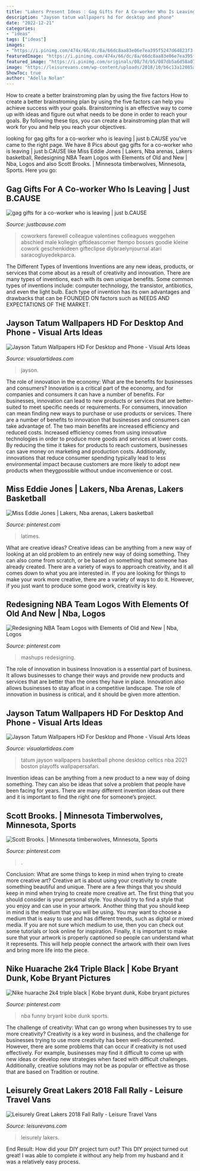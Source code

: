 ```yaml
---
title: "Lakers Present Ideas : Gag Gifts For A Co-worker Who Is Leaving"
description: "Jayson tatum wallpapers hd for desktop and phone"
date: "2022-12-21"
categories:
- "ideas"
tags: ["ideas"]
images:
- "https://i.pinimg.com/474x/66/dc/8a/66dc8aa83e06e7ea395f5247d64823f3--la-lakers-nba-basket.jpg"
featuredImage: "https://i.pinimg.com/474x/66/dc/8a/66dc8aa83e06e7ea395f5247d64823f3--la-lakers-nba-basket.jpg"
featured_image: "https://i.pinimg.com/originals/08/7d/b5/087db5a6d58a07e8fea3c918adad3699.jpg"
image: "https://leisurevans.com/wp-content/uploads/2018/10/b6c13a12085a48138f39dffd1961a2ec.jpeg-e1541021750194-768x495.jpg"
ShowToc: true
author: "Adella Nolan"
---
```



How to create a better brainstroming plan by using the five factors
How to create a better brainstroming plan by using the five factors can help you achieve success with your goals. Brainstorming is an effective way to come up with ideas and figure out what needs to be done in order to reach your goals. By following these tips, you can create a brainstroming plan that will work for you and help you reach your objectives.

	

		
looking for gag gifts for a co-worker who is leaving | just b.CAUSE you've came to the right page. We have 8 Pics about gag gifts for a co-worker who is leaving | just b.CAUSE like Miss Eddie Jones | Lakers, Nba arenas, Lakers basketball, Redesigning NBA Team Logos with Elements of Old and New | Nba, Logos and also Scott Brooks. | Minnesota timberwolves, Minnesota, Sports. Here you go:
		
    
## Gag Gifts For A Co-worker Who Is Leaving | Just B.CAUSE

<img loading=lazy src="https://i.pinimg.com/originals/04/1f/db/041fdb16a2835a42301c1da050cdba63.jpg" onerror="this.onerror=null;this.src='https://tse3.mm.bing.net/th?id=OIP.wSPmjTID0YCkZmnMV8oJdQHaJ4&amp;pid=15.1';" alt="gag gifts for a co-worker who is leaving | just b.CAUSE">

_Source: justbcause.com_

>coworkers farewell colleague valentines colleagues weggehen abschied male kollegin giftideascorner ftempo bosses goodie kleine cowork geschenkideen gifteclipse diybraelynjournal atari saracogluyedekparca. 

	

The Different Types of Inventions
Inventions are any new ideas, products, or services that come about as a result of creativity and innovation. There are many types of inventions, each with its own unique benefits. Some common types of inventions include: computer technology, the transistor, antibiotics, and even the light bulb. Each type of invention has its own advantages and drawbacks that can be FOUNDED ON factors such as NEEDS AND EXPECTATIONS OF THE MARKET.

    
## Jayson Tatum Wallpapers HD For Desktop And Phone - Visual Arts Ideas

<img loading=lazy src="https://visualartideas.com/wp-content/uploads/2020/04/Jayson-Tatum-Wallpaper-Image-750x500.jpg" onerror="this.onerror=null;this.src='https://tse4.mm.bing.net/th?id=OIP.vvacyFCn5NdY2FNwLIN9nAHaE8&amp;pid=15.1';" alt="Jayson Tatum Wallpapers HD For Desktop and Phone - Visual Arts Ideas">

_Source: visualartideas.com_

>jayson. 

	

The role of innovation in the economy: What are the benefits for businesses and consumers?
Innovation is a critical part of the economy, and for companies and consumers it can have a number of benefits. For businesses, innovation can lead to new products or services that are better-suited to meet specific needs or requirements. For consumers, innovation can mean finding new ways to purchase or use products or services.
There are a number of benefits to innovation that businesses and consumers can take advantage of. The two main benefits are increased efficiency and reduced costs. Increased efficiency comes from using innovative technologies in order to produce more goods and services at lower costs. By reducing the time it takes for products to reach customers, businesses can save money on marketing and production costs. Additionally, innovations that reduce consumer spending typically lead to less environmental impact because customers are more likely to adopt new products when theygpossible without undue inconvenience or cost.

    
## Miss Eddie Jones | Lakers, Nba Arenas, Lakers Basketball

<img loading=lazy src="https://i.pinimg.com/474x/66/dc/8a/66dc8aa83e06e7ea395f5247d64823f3--la-lakers-nba-basket.jpg" onerror="this.onerror=null;this.src='https://tse3.mm.bing.net/th?id=OIP.XnXk2WohiTUtvmiRpd9nMQAAAA&amp;pid=15.1';" alt="Miss Eddie Jones | Lakers, Nba arenas, Lakers basketball">

_Source: pinterest.com_

>latimes. 

	

What are creative ideas?
Creative ideas can be anything from a new way of looking at an old problem to an entirely new way of doing something. They can also come from scratch, or be based on something that someone has already created. There are a variety of ways to approach creativity, and it all comes down to what you are interested in. If you are looking for things to make your work more creative, there are a variety of ways to do it. However, if you just want to produce some good work, creativity is key.

    
## Redesigning NBA Team Logos With Elements Of Old And New | Nba, Logos

<img loading=lazy src="https://i.pinimg.com/originals/c8/e4/29/c8e4296e4e1e7157056e0d880cb688b0.png" onerror="this.onerror=null;this.src='https://tse3.mm.bing.net/th?id=OIP.HyB62nbyYmlcR3bAwRTKTAHaEo&amp;pid=15.1';" alt="Redesigning NBA Team Logos with Elements of Old and New | Nba, Logos">

_Source: pinterest.com_

>mashups redesigning. 

	

The role of innovation in business
Innovation is a essential part of business. It allows businesses to change their ways and provide new products and services that are better than the ones they have in place. Innovation also allows businesses to stay afloat in a competitive landscape. The role of innovation in business is critical, and it should be given more attention.

    
## Jayson Tatum Wallpapers HD For Desktop And Phone - Visual Arts Ideas

<img loading=lazy src="https://visualartideas.com/wp-content/uploads/2020/04/Jayson-Tatum-Wallpaper-HD.jpg" onerror="this.onerror=null;this.src='https://tse2.mm.bing.net/th?id=OIP.A0aWs8R5eMNl2z9XjfYRhwHaNK&amp;pid=15.1';" alt="Jayson Tatum Wallpapers HD For Desktop and Phone - Visual Arts Ideas">

_Source: visualartideas.com_

>tatum jayson wallpapers basketball phone desktop celtics nba 2021 boston playoffs wallpapersafari. 

	

Invention ideas can be anything from a new product to a new way of doing something. They can also be ideas that solve a problem that people have been facing for years. There are many different invention ideas out there and it is important to find the right one for someone’s project.

    
## Scott Brooks. | Minnesota Timberwolves, Minnesota, Sports

<img loading=lazy src="https://i.pinimg.com/736x/d9/93/c4/d993c4a217c5ea6edb4419e2a08d05cc.jpg" onerror="this.onerror=null;this.src='https://tse3.mm.bing.net/th?id=OIP.2xj0QbSCk6zp7Wq9mlf6fQAAAA&amp;pid=15.1';" alt="Scott Brooks. | Minnesota timberwolves, Minnesota, Sports">

_Source: pinterest.com_

>. 

	

Conclusion: What are some things to keep in mind when trying to create more creative art?
Creative art is about using your creativity to create something beautiful and unique. There are a few things that you should keep in mind when trying to create more creative art. The first thing that you should consider is your personal style. You should try to find a style that you enjoy and can use in your artwork. Another thing that you should keep in mind is the medium that you will be using. You may want to choose a medium that is easy to use and has different trends, such as digital or mixed media. If you are not sure which medium to use, then you can check out some tutorials or look online for inspiration. Finally, it is important to make sure that your artwork is properly captioned so people can understand what it represents. This will help people connect the artwork with their own lives and bring more life into the piece.

    
## Nike Huarache 2k4 Triple Black | Kobe Bryant Dunk, Kobe Bryant Pictures

<img loading=lazy src="https://i.pinimg.com/originals/08/7d/b5/087db5a6d58a07e8fea3c918adad3699.jpg" onerror="this.onerror=null;this.src='https://tse4.mm.bing.net/th?id=OIP.pz0vJ9x07eV1Z7-2t6wB2QHaIX&amp;pid=15.1';" alt="Nike huarache 2k4 triple black | Kobe bryant dunk, Kobe bryant pictures">

_Source: pinterest.com_

>nba funny bryant kobe dunk sports. 

	

The challenge of creativity: What can go wrong when businesses try to use more creativity?
Creativity is a key word in business, and the challenge for businesses trying to use more creativity has been well-documented. However, there are some problems that can occur if creativity is not used effectively. For example, businesses may find it difficult to come up with new ideas or develop new strategies when faced with difficult challenges. Additionally, creative solutions may not be as popular or effective as those that are based on Tradition or routine.

    
## Leisurely Great Lakers 2018 Fall Rally - Leisure Travel Vans

<img loading=lazy src="https://leisurevans.com/wp-content/uploads/2018/10/b6c13a12085a48138f39dffd1961a2ec.jpeg-e1541021750194-768x495.jpg" onerror="this.onerror=null;this.src='https://tse2.mm.bing.net/th?id=OIP.LjgZFVlJJEiR0CG_87EesQHaEx&amp;pid=15.1';" alt="Leisurely Great Lakers 2018 Fall Rally - Leisure Travel Vans">

_Source: leisurevans.com_

>leisurely lakers. 

	

End Result: How did your DIY project turn out?
This DIY project turned out great! I was able to complete it without any help from my husband and it was a relatively easy process.


